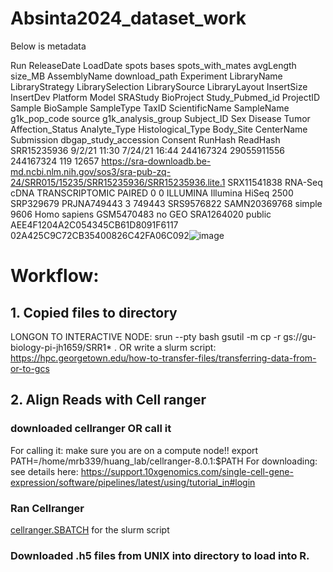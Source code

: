 # Absinta2024_dataset_work
Below is metadata

Run	ReleaseDate	LoadDate	spots	bases	spots_with_mates	avgLength	size_MB	AssemblyName	download_path	Experiment	LibraryName	LibraryStrategy	LibrarySelection	LibrarySource	LibraryLayout	InsertSize	InsertDev	Platform	Model	SRAStudy	BioProject	Study_Pubmed_id	ProjectID	Sample	BioSample	SampleType	TaxID	ScientificName	SampleName	g1k_pop_code	source	g1k_analysis_group	Subject_ID	Sex	Disease	Tumor	Affection_Status	Analyte_Type	Histological_Type	Body_Site	CenterName	Submission	dbgap_study_accession	Consent	RunHash	ReadHash
SRR15235936	9/2/21 11:30	7/24/21 16:44	244167324	29055911556	244167324	119	12657		https://sra-downloadb.be-md.ncbi.nlm.nih.gov/sos3/sra-pub-zq-24/SRR015/15235/SRR15235936/SRR15235936.lite.1	SRX11541838		RNA-Seq	cDNA	TRANSCRIPTOMIC	PAIRED	0	0	ILLUMINA	Illumina HiSeq 2500	SRP329679	PRJNA749443	3	749443	SRS9576822	SAMN20369768	simple	9606	Homo sapiens	GSM5470483							no					GEO	SRA1264020		public	AEE4F1204A2C054345CB61D8091F6117	02A425C9C72CB35400826C42FA06C092![image](https://github.com/user-attachments/assets/2c9313e3-47f1-4d80-9b0e-a6acc0a0afc2)

# Workflow:

## 1. Copied files to directory 
LONGON TO INTERACTIVE NODE: srun --pty bash
gsutil -m cp -r gs://gu-biology-pi-jh1659/SRR1* .
OR write a slurm script: https://hpc.georgetown.edu/how-to-transfer-files/transferring-data-from-or-to-gcs

## 2. Align Reads with Cell ranger

### downloaded cellranger OR call it
For calling it:
make sure you are on a compute node!!
export PATH=/home/mrb339/huang_lab/cellranger-8.0.1:$PATH
For downloading:
see details here: https://support.10xgenomics.com/single-cell-gene-expression/software/pipelines/latest/using/tutorial_in#login

### Ran Cellranger 
[cellranger.SBATCH](https://github.com/Meghanrb/Absinta2024_dataset_work/blob/main/cellranger.SBATCH) for the slurm script

### Downloaded .h5 files from UNIX into directory to load into R.

